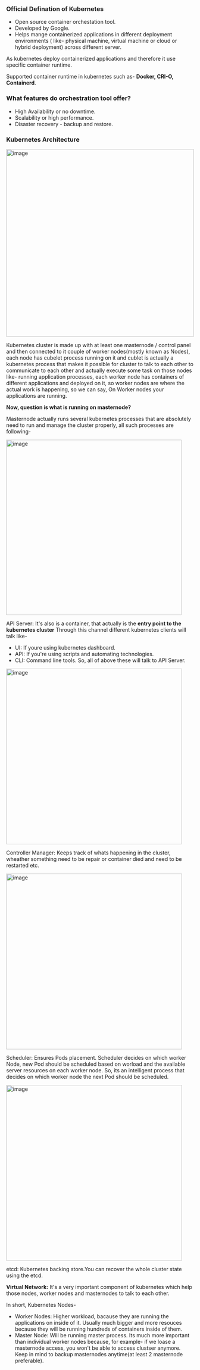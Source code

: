### Official Defination of Kubernetes

- Open source container orchestation tool.
- Developed by Google.
- Helps mange containerized applications in different deployment environments ( like- physical machine, virtual machine or cloud or hybrid deployment) across different server.

As kubernetes deploy containerized applications and therefore it use specific container runtime. 

Supported container runtime in kubernetes such as- **Docker, CRI-O, Containerd**.


### What features do orchestration tool offer?

- High Availability or no downtime.
- Scalability or high performance.
- Disaster recovery - backup and restore.

### Kubernetes Architecture

<img width="504" alt="image" src="https://github.com/engineersakibcse47/Kubernetes/assets/108215990/144ec77a-a2d0-46cd-8118-603a582e4f7b">

Kubernetes cluster is made up with at least one masternode / control panel and then connected to it couple of worker nodes(mostly known as Nodes), each node has cubelet process running on it and cublet is actually a kubernetes process that makes it possible for cluster to talk to each other to communicate to each other and actually execute some task on those nodes like- running application processes, each worker node has containers of different applications and deployed on it, so worker nodes are where the actual work is happening, so we can say, On Worker nodes your applications are running. 

**Now, question is what is running on masternode?**

Masternode actually runs several kubernetes processes that are absolutely need to run and manage the cluster properly, all such processes are following-

<img width="471" alt="image" src="https://github.com/engineersakibcse47/Kubernetes/assets/108215990/da288cb4-61a3-4fe0-9880-49949c700d4f">

API Server: It's also is a container, that actually is the **entry point to the kubernetes cluster** Through this channel different kubernetes clients will talk like-
  
  - UI:  If youre using kubernetes dashboard.
  - API: If you're using scripts and automating technologies.
  - CLI: Command line tools.
So, all of above these will talk to API Server.

<img width="472" alt="image" src="https://github.com/engineersakibcse47/Kubernetes/assets/108215990/0c61693b-39c4-401c-85f9-d27111bf80e0">

Controller Manager: Keeps track of whats happening in the cluster, wheather something need to be repair or container died and need to be restarted etc.

<img width="472" alt="image" src="https://github.com/engineersakibcse47/Kubernetes/assets/108215990/6a7e0147-8b36-4c30-8887-e944bf7d1462">

Scheduler: Ensures Pods placement. Scheduler decides on which worker Node, new Pod should be scheduled based on worload and the available server resources on each worker node. So, its an intelligent process that decides on which worker node the next Pod should be scheduled.

<img width="472" alt="image" src="https://github.com/engineersakibcse47/Kubernetes/assets/108215990/64dde985-9899-47bb-b8a1-30d09385e4d5">

etcd: Kubernetes backing store.You can recover the whole cluster state using the etcd.

**Virtual Network:**
It's a very important component of kubernetes which help those nodes, worker nodes and masternodes to talk to each other.

In short, Kubernetes Nodes- 
 - Worker Nodes: Higher workload, bacause they are running the applications on inside of it. Usually much bigger 
                 and more resouces because they will be running hundreds of containers inside of them.
 - Master Node: Will be running master process. Its much more important than individual worker nodes because, for example- if we loase a masternode access, you won't be able to access clustser anymore. Keep in mind to backup masternodes anytime(at least 2 masternode preferable).



  

